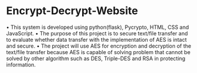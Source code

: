 # Encrypt-Decrypt-Website
•	This system is developed using python(flask), Pycrypto, HTML, CSS and JavaScript. 
•	The purpose of this project is to secure text/file transfer and to evaluate whether data transfer with the implementation of AES is intact and secure. 
•	The project will use AES for encryption and decryption of the text/file transfer because AES is capable of solving problem that cannot be solved by other algorithm such as DES, Triple-DES and  RSA in protecting information.

